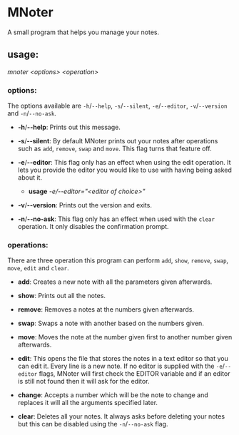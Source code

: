# MNoter
A small program that helps you manage your notes.
## usage:
*mnoter \<options> \<operation>*
### options:
The options available are `-h`/`--help`, `-s`/`--silent`, `-e`/`--editor`, `-v`/`--version` and `-n`/`--no-ask`.

* **-h**/**--help**: Prints out this message.

* **-s**/**--silent**: By default MNoter prints out your notes after operations such as `add`, `remove`, `swap` and `move`. This flag turns that feature off.

* **-e**/**--editor**: This flag only has an effect when using the edit operation. It lets you provide the editor you would like to use with having being asked about it.
    * **usage** *-e/--editor="\<editor of choice>"*

* **-v**/**--version**: Prints out the version and exits.

* **-n**/**--no-ask**: This flag only has an effect when used with the `clear` operation. It only disables the confirmation prompt.

### operations:
There are three operation this program can perform `add`, `show`, `remove`, `swap`, `move`, `edit` and `clear`.

* **add**: Creates a new note with all the parameters given afterwards.

* **show**: Prints out all the notes.

* **remove**: Removes a notes at the numbers given afterwards.

* **swap**: Swaps a note with another based on the numbers given.

* **move**: Moves the note at the number given first to another number given afterwards.

* **edit**: This opens the file that stores the notes in a text editor so that you can edit it. Every line is a new note. If no editor is supplied with the `-e`/`--editor` flags, MNoter will first check the EDITOR variable and if an editor is still not found then it will ask for the editor.

* **change**: Accepts a number which will be the note to change and replaces it will all the arguments specified later.

* **clear**: Deletes all your notes. It always asks before deleting your notes but this can be disabled using the `-n`/`--no-ask` flag.